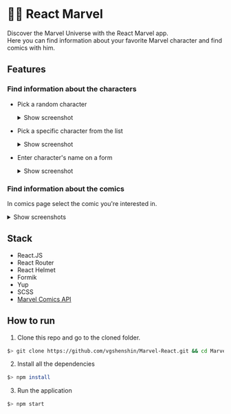 # :superhero_man: React Marvel

Discover the Marvel Universe with the React Marvel app.\
Here you can find information about your favorite Marvel character and find comics with him.

## Features

### Find information about the characters

-   Pick a random character
    <details>
          <summary className="px-3 py-1 rounded-5 text-primary">
            Show screenshot
          </summary>
          <img src="./src/resources/img/screenshots/random-char.png" height="200"/>
    </details>

-   Pick a specific character from the list
    <details>
        <summary className="px-3 py-1 rounded-5 text-primary">
          Show screenshot
        </summary>
        <img src="./src/resources/img/screenshots/char-info.png" height="400"/>
    </details>

-   Enter character's name on a form
    <details>
          <summary className="px-3 py-1 rounded-5 text-primary">
            Show screenshot
          </summary>
          <img src="./src/resources/img/screenshots/char-form.png" height="200"/>
    </details>

### Find information about the comics

In comics page select the comic you're interested in.

<details>
      <summary className="px-3 py-1 rounded-5 text-primary">
        Show screenshots
      </summary>
      <img src="./src/resources/img/screenshots/comics.png" height="400"/>
      <img src="./src/resources/img/screenshots/comic-info.png" height="400"/>
</details>

## Stack

- React.JS
- React Router
- React Helmet
- Formik
- Yup
- SCSS
- <a href="https://developer.marvel.com/">Marvel Comics API</a>

## How to run

1. Clone this repo and go to the cloned folder.

```sh
$> git clone https://github.com/vgshenshin/Marvel-React.git && cd Marvel-React
```

2. Install all the dependencies

```sh
$> npm install
```

3. Run the application

```sh
$> npm start
```